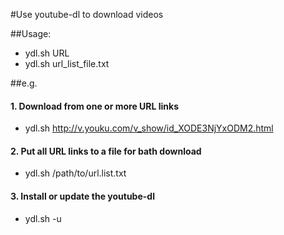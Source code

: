 #Use youtube-dl to download videos

##Usage:
- ydl.sh URL
- ydl.sh url_list_file.txt


##e.g.
#### 1. Download from one or more URL links
* ydl.sh http://v.youku.com/v_show/id_XODE3NjYxODM2.html


#### 2. Put all URL links to a file for bath download
* ydl.sh /path/to/url.list.txt


#### 3. Install or update the youtube-dl
* ydl.sh -u
